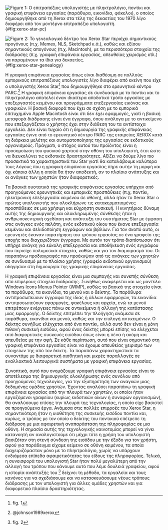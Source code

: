 ![Figure 1: Ο επιτραπέζιος υπολογιστής με πληκτρολόγιο, ποντίκι και
γραφική επιφάνεια εργασίας (παράθυρα, εικονίδια, φάκελοι), ο οποίος
δημιουργήθηκε από τη Xerox στα τέλη της δεκαετίας του 1970 λίγο διαφέρει
από τον μοντέρνο επιτραπέζιο
υπολογιστή.](/images/xerox-star-pc.jpg){#fig:xerox-star-pc}

![Figure 2: Το γενεαλογικό δέντρο του Xerox Star περιέχει σημαντικούς
προγόνους (π.χ. Memex, NLS, Sketchpad κ.ά.), καθώς και εξίσου
σημαντικούς απογόνους (π.χ. Macintosh), με τα περισσότερα στοιχεία της
διάδρασης (π.χ. γραφική επιφάνεια εργασίας, απευθείας χειρισμός κτλ.) να
παραμένουν τα ίδια για
δεκαετίες.](/images/xerox-star-genealogy.png){#fig:xerox-star-genealogy}

Η γραφική επιφάνεια εργασίας όπως είναι διαθέσιμη σε πολλούς εμπορικούς
επιτραπέζιους υπολογιστές λίγο διαφέρει από εκείνη που είχε ο
υπολογιστής Xerox Star[^1] που δημιουργήθηκε στο ερευνητικό κέντρο
PARC.[^2] Η γραφική επιφάνεια εργασίας σε συνδυασμό με το ποντίκι και το
πληκτρολόγιο αποτελεί έναν ιδιαίτερα αποδοτικό τρόπο εργασίας με
επεξεργαστές κειμένου και προγράμματα επεξεργασίας εικόνας και γραφικών.
Η βασική διαφορά που έχει σε σχέση με το εμπορικά επιτυχημένο Apple
Macintosh είναι ότι δεν έχει εφαρμογές, γιατί η βασική μεταφορά
διάδρασης είναι ένα έγγραφο, όπου ανάλογα με το αντικείμενο που
επεξεργάζεται ο χρήστης έχει στην διάθεση του τα αντίστοιχα εργαλεία.
Δεν είναι τυχαίο ότι η δημιουργία της γραφικής επιφάνειας εργασίας έγινε
από το ερευνητικό κέντρο PARC της εταιρείας XEROX κατά τη διάρκεια
μελέτης και αυτοματοποίησης της εργασίας σε εκδοτικούς οργανισμούς.
Πράγματι, ο στόχος αυτού του προϊόντος είναι η προσομοίωση του φυσικού
χαρτιού στην οθόνη του υπολογιστή, έτσι ώστε να διευκολύνει τις
εκδοτικές δραστηριότητες. Αξίζει να δούμε λίγο πιο προσεκτικά τα
χαρακτηριστικά του Star γιατί θα καταλάβουμε καλύτερα τους λόγους που η
γραφική επιφάνεια εργασίας πήρε αυτήν τη μορφή και όχι κάποια άλλη η
οποία θα ήταν αποδεκτή, αν το πλαίσιο ανάπτυξης και οι ανάγκες των
χρηστών ήταν διαφορετικές.

Τα βασικά συστατικά της γραφικής επιφάνειας εργασίας υπήρχαν από
προηγούμενες ερευνητικές και εμπορικές προσπάθειες (π.χ. ποντίκι,
ηλεκτρονική επεξεργασία κειμένου σε οθόνη), αλλά ήταν το Xerox Star ο
πρώτος υπολογιστής που ολοκλήρωνε τις κατακερματισμένες προσπάθειες σε
μια χρήσιμη και εύχρηστη συσκευή. Η κινητήριος δύναμη αυτής της
δημιουργικής και ολοκληρωμένης σύνθεσης ήταν η ανθρωποκεντρική σχεδίαση
και ανάπτυξη του συστήματος Star με έμφαση στις ανάγκες ενός πελάτη,
ενός εκδοτικού οίκου που έκανε επεξεργασία κειμένου και σελιδοποίηση
εγγράφων και βιβλίων. Για τον σκοπό αυτό, οι ερευνητές έκαναν παρατήρηση
του τρόπου εργασίας σε ένα γραφείο της εποχής που διαχειριζόταν έγγραφα.
Με αυτόν τον τρόπο διαπίστωσαν ότι υπήρχε ανάγκη για εύκολη επεξεργασία
και αποθήκευση ενός εγγράφου που περιείχε πολυμεσικά στοιχεία, καθώς και
για τον διαμοιρασμό του. Οι παραπάνω προδιαγραφές που προέκυψαν από τις
ανάγκες των χρηστών σε συνδυασμό με το πλαίσιο χρήσης (γραφείο εκδοτικού
οργανισμού) οδήγησαν στη δημιουργία της γραφικής επιφάνειας εργασίας.

Η γραφική επιφάνεια εργασίας είναι μια συμπαγής και συνεπής σύνθεση από
επιμέρους στοιχεία διάδρασης. Συνήθως αναφέρεται και ως μοντέλο Windows
Icons Menus Pointer (WIMP), καθώς τα βασικά της στοιχεία είναι τα
παράθυρα, τα εικονίδια, τα μενού και ο δείκτης. Τα παράθυρα
αντιπροσωπεύουν έγγραφα της ίδιας ή άλλων εφαρμογών, τα εικονίδια
αντιπροσωπεύουν εφαρμογές, φακέλους και αρχεία, ενώ τα μενού επιτρέπουν
ενέργειες πάνω σε αντικείμενα ή αλλαγή της κατάστασης μιας εφαρμογής. Ο
δείκτης επιτρέπει την πλοήγηση ανάμεσα σε παράθυρα, εικονίδια και μενού,
καθώς και την επιλογή αντικειμένων. Ο δείκτης συνήθως ελέγχεται από ένα
ποντίκι, αλλά αυτό δεν είναι η μόνη πιθανή συσκευή εισόδου, αφού ένας
δείκτης μπορεί επίσης να ελέγχεται από διαφορετικές συσκευές εισόδου
όπως είναι η πένα ή ακόμη και απευθείας με την αφή. Σε κάθε περίπτωση,
αυτό που είναι σημαντικό στη γραφική επιφάνεια εργασίας είναι να έχουμε
απευθείας χειρισμό των στοιχείων της από τον δείκτη. Τα παραπάνω
χαρακτηριστικά τα συναντάμε με διαφορετική αισθητική και μικρές
παραλλαγές σε εναλλακτικά λειτουργικά συστήματα με γραφική επιφάνεια
εργασίας.

Συνοπτικά, αυτό που ονομάζουμε γραφική επιφάνεια εργασίας είναι το
αποτέλεσμα της δημιουργικής ολοκλήρωσης ενός συνόλου από προηγούμενες
τεχνολογίες, για την εξυπηρέτηση των αναγκών μιας δεδομένης ομάδας
χρηστών. Έχοντας αναλύσει παραπάνω τη γραφική επιφάνεια εργασίας από την
πλευρά των χρηστών, οι οποίοι ήταν εργαζόμενοι γραφείου (κυρίως
εκδοτικών οίκων ή συναφών οργανισμών), θα αναλύσουμε επίσης την πλευρά
της τεχνολογίας, η οποία είχε βασιστεί σε προηγούμενα έργα. Ανάμεσα στις
πολλές επιρροές του Xerox Star, η σημαντικότερη ήταν η υιοθέτηση της
συσκευής εισόδου ποντίκι και, κυρίως, ο τρόπος με τον οποίο ο δείκτης
του ποντικιού επέτρεπε τη διάδραση με μια αφαιρετική αναπαράσταση της
πληροφορίας σε μια οθόνη. Η σημασία αυτής της τεχνολογικής καινοτομίας
μπορεί να γίνει κατανοητή αν αναλογιστούμε ότι μέχρι τότε η χρήση του
υπολογιστή βασιζόταν στη στενή σύνδεση της εισόδου με την έξοδο για τον
χρήστη, αφού για παράδειγμα είχαμε κείμενο σε οθόνη κειμένου, τα οποία
διαχειριζόμασταν μόνο με το πληκτρολόγιο, χωρίς να υπάρχουν ενδιάμεσα
επίπεδα αφαιρετικότητας του είδους της πληροφορίας. Τελικά, η συνεισφορά
του υπολογιστή Star ήταν πολύ μεγαλύτερη από την αλλαγή του τρόπου που
κάνουμε αυτό που λέμε δουλειά γραφείου, αφού η ιστορία ανάπτυξής του
[^3] δείχνει τη μέθοδο, τα εργαλεία και τους κανόνες για να σχεδιάσουμε
και να κατασκευάσουμε νέους τρόπους διάδρασης με τον υπολογιστή για
άλλες ομάδες χρηστών και για διαφορετικό πλαίσιο δραστηριότητας.

[^1]: fig. 1

[^2]: @johnson1989xerox

[^3]: fig. 2

